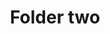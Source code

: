 ---
title: Folder two
tags:
icon: folder-two
svg: '<svg xmlns="http://www.w3.org/2000/svg" width="24" height="24" fill="none" viewBox="0 0 24 24" stroke-width="1.5" stroke-linecap="round" stroke-linejoin="round" stroke="currentColor"><path d="M19 7h-7.339a2 2 0 0 1-1.322-.5l-2.272-2M19 7a2 2 0 0 1 2 2v9a2 2 0 0 1-2 2H5a2 2 0 0 1-2-2V6a2 2 0 0 1 2-2h1.745a2 2 0 0 1 1.322.5M19 7a2.5 2.5 0 0 0-2.5-2.5H8.066"/></svg>'
---